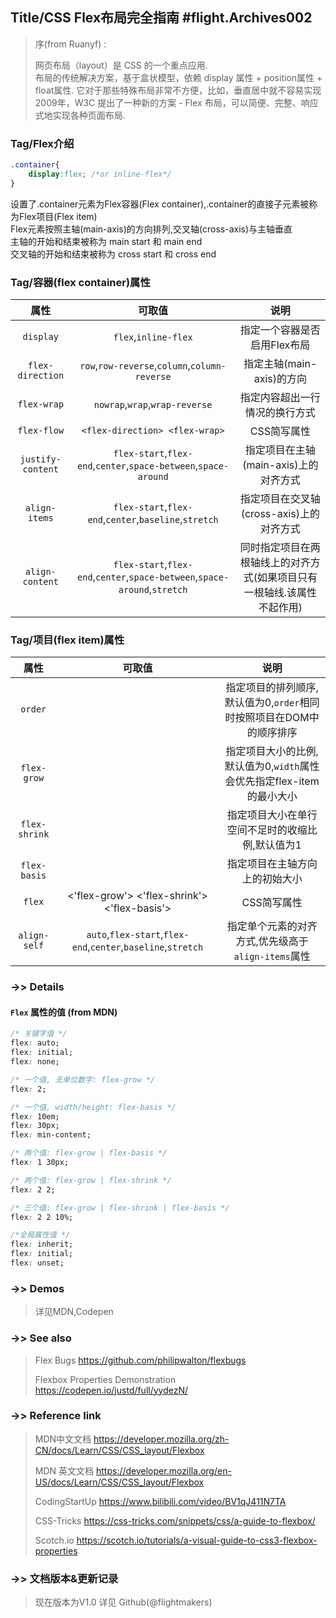 ## Title/CSS Flex布局完全指南 #flight.Archives002
> 序(from Ruanyf) :  
> 
> 网页布局（layout）是 CSS 的一个重点应用.  
> 布局的传统解决方案，基于盒状模型，依赖 display 属性 + position属性 + float属性. 它对于那些特殊布局非常不方便，比如，垂直居中就不容易实现  
> 2009年，W3C 提出了一种新的方案 - Flex 布局，可以简便、完整、响应式地实现各种页面布局.

### Tag/Flex介绍
```css
.container{
    display:flex; /*or inline-flex*/
}
```
设置了.container元素为Flex容器(Flex container),.container的直接子元素被称为Flex项目(Flex item)  
Flex元素按照主轴(main-axis)的方向排列,交叉轴(cross-axis)与主轴垂直  
主轴的开始和结束被称为 main start 和 main end  
交叉轴的开始和结束被称为 cross start 和 cross end  

### Tag/容器(flex container)属性
| 属性 | 可取值 | 说明 |
| :---------: | :--: | :-----------: |
| `display` | `flex`,`inline-flex` | 指定一个容器是否启用Flex布局 |
| `flex-direction` | `row`,`row-reverse`,`column`,`column-reverse` | 指定主轴(main-axis)的方向 |
| `flex-wrap` | `nowrap`,`wrap`,`wrap-reverse` | 指定内容超出一行情况的换行方式 |
| `flex-flow` | `<flex-direction> <flex-wrap>` | CSS简写属性 |
| `justify-content` | `flex-start`,`flex-end`,`center`,`space-between`,`space-around` | 指定项目在主轴(main-axis)上的对齐方式 |
| `align-items` | `flex-start`,`flex-end`,`center`,`baseline`,`stretch` | 指定项目在交叉轴(cross-axis)上的对齐方式 |
| `align-content` | `flex-start`,`flex-end`,`center`,`space-between`,`space-around`,`stretch` | 同时指定项目在两根轴线上的对齐方式(如果项目只有一根轴线.该属性不起作用) |

### Tag/项目(flex item)属性
| 属性 | 可取值 | 说明 |
| :---------: | :--: | :-----------: |
| `order` | <number> | 指定项目的排列顺序,默认值为0,`order`相同时按照项目在DOM中的顺序排序 |
| `flex-grow` | <number> | 指定项目大小的比例,默认值为0,`width`属性会优先指定flex-item的最小大小 |
| `flex-shrink` | <number> | 指定项目大小在单行空间不足时的收缩比例,默认值为1 |
| `flex-basis` | <length> | 指定项目在主轴方向上的初始大小 |
| `flex` | <'flex-grow'> <'flex-shrink'> <'flex-basis'> | CSS简写属性 |
| `align-self` | `auto`,`flex-start`,`flex-end`,`center`,`baseline`,`stretch` | 指定单个元素的对齐方式,优先级高于`align-items`属性 |

### ->> Details
#### `Flex` 属性的值 (from MDN)
```css
/* 关键字值 */
flex: auto;
flex: initial;
flex: none;

/* 一个值, 无单位数字: flex-grow */
flex: 2;

/* 一个值, width/height: flex-basis */
flex: 10em;
flex: 30px;
flex: min-content;

/* 两个值: flex-grow | flex-basis */
flex: 1 30px;

/* 两个值: flex-grow | flex-shrink */
flex: 2 2;

/* 三个值: flex-grow | flex-shrink | flex-basis */
flex: 2 2 10%;

/*全局属性值 */
flex: inherit;
flex: initial;
flex: unset;
```

### ->> Demos
> 详见MDN,Codepen

### ->> See also
> Flex Bugs https://github.com/philipwalton/flexbugs
> 
> Flexbox Properties Demonstration https://codepen.io/justd/full/yydezN/

### ->> Reference link
> MDN中文文档 https://developer.mozilla.org/zh-CN/docs/Learn/CSS/CSS_layout/Flexbox
>
> MDN 英文文档 https://developer.mozilla.org/en-US/docs/Learn/CSS/CSS_layout/Flexbox
>
> CodingStartUp https://www.bilibili.com/video/BV1qJ411N7TA
> 
> CSS-Tricks https://css-tricks.com/snippets/css/a-guide-to-flexbox/
> 
> Scotch.io https://scotch.io/tutorials/a-visual-guide-to-css3-flexbox-properties

### ->> 文档版本&更新记录
> 现在版本为V1.0
> 详见 Github(@flightmakers)
